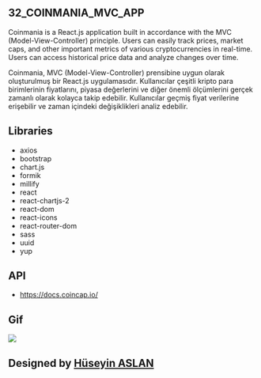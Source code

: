 ## 32_COINMANIA_MVC_APP

Coinmania is a React.js application built in accordance with the MVC (Model-View-Controller) principle. Users can easily track prices, market caps, and other important metrics of various cryptocurrencies in real-time. Users can access historical price data and analyze changes over time.


Coinmania, MVC (Model-View-Controller) prensibine uygun olarak oluşturulmuş bir React.js uygulamasıdır. Kullanıcılar çeşitli kripto para birimlerinin fiyatlarını, piyasa değerlerini ve diğer önemli ölçümlerini gerçek zamanlı olarak kolayca takip edebilir. Kullanıcılar geçmiş fiyat verilerine erişebilir ve zaman içindeki değişiklikleri analiz edebilir.

## Libraries
- axios
- bootstrap
- chart.js
- formik
- millify
- react
- react-chartjs-2
- react-dom
- react-icons
- react-router-dom
- sass
- uuid
- yup

## API

- https://docs.coincap.io/


## Gif

![](/public/coinmania.gif)


##  Designed by <a href="https://www.linkedin.com/in/h%C3%BCseyin-aslan-128519203/" target="_blank">Hüseyin ASLAN</a> 
